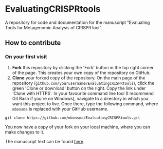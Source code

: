 # EvaluatingCRISPRtools
A repository for code and documentation for the manuscript "Evaluating Tools for Metagenomic Analysis of CRISPR loci".

## How to contribute

### On your first visit
1. **Fork** this repository by clicking the 'Fork' button in the top right corner of the page. This creates your own copy of the repository on GitHub.
2. **Clone** your forked copy of the repository. On the main page of the repository (`github.com/yourusername/EvaluatingCRISPRtools`), click the green 'Clone or download' button on the right. Copy the link under 'Clone with HTTPS'. In your favourite command line tool (I recommend Git Bash if you're on Windows), navigate to a directory in which you want this project to live. Once there, type the following command, where `mbonsma` is replaced with your GitHub username.
```
git clone https://github.com/mbonsma/EvaluatingCRISPRtools.git
```
You now have a copy of your fork on your local machine, where you can make changes to it. 


The manuscript text can be found [here](https://github.com/mbonsma/EvaluatingCRISPRtools/tree/master/manuscript).
